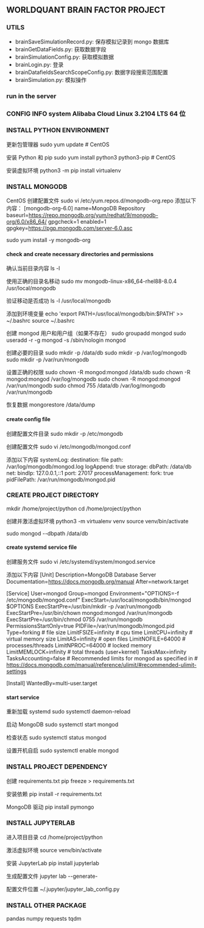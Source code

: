 ## WORLDQUANT BRAIN FACTOR PROJECT

### UTILS

- brainSaveSimulationRecord.py: 保存模拟记录到 mongo 数据库
- brainGetDataFields.py: 获取数据字段
- brainSimulationConfig.py: 获取模拟数据
- brainLogin.py: 登录
- brainDatafieldsSearchScopeConfig.py: 数据字段搜索范围配置
- brainSimulation.py: 模拟操作

### run in the server

### CONFIG INFO system Alibaba Cloud Linux 3.2104 LTS 64 位

### INSTALL PYTHON ENVIRONMENT

更新包管理器
sudo yum update # CentOS

安装 Python 和 pip
sudo yum install python3 python3-pip # CentOS

安装虚拟环境
python3 -m pip install virtualenv

### INSTALL MONGODB

CentOS
创建配置文件
sudo vi /etc/yum.repos.d/mongodb-org.repo
添加以下内容：
[mongodb-org-6.0]
name=MongoDB Repository
baseurl=https://repo.mongodb.org/yum/redhat/9/mongodb-org/6.0/x86_64/
gpgcheck=1
enabled=1
gpgkey=https://pgp.mongodb.com/server-6.0.asc

sudo yum install -y mongodb-org

#### check and create necessary directories and permissions

确认当前目录内容
ls -l

使用正确的目录名移动
sudo mv mongodb-linux-x86_64-rhel88-8.0.4 /usr/local/mongodb

验证移动是否成功
ls -l /usr/local/mongodb

添加到环境变量
echo 'export PATH=/usr/local/mongodb/bin:$PATH' >> ~/.bashrc
source ~/.bashrc

创建 mongod 用户和用户组（如果不存在）
sudo groupadd mongod
sudo useradd -r -g mongod -s /sbin/nologin mongod

创建必要的目录
sudo mkdir -p /data/db
sudo mkdir -p /var/log/mongodb
sudo mkdir -p /var/run/mongodb

设置正确的权限
sudo chown -R mongod:mongod /data/db
sudo chown -R mongod:mongod /var/log/mongodb
sudo chown -R mongod:mongod /var/run/mongodb
sudo chmod 755 /data/db /var/log/mongodb /var/run/mongodb

恢复数据
mongorestore /data/dump

#### create config file

创建配置文件目录
sudo mkdir -p /etc/mongodb

创建配置文件
sudo vi /etc/mongodb/mongod.conf

添加以下内容
systemLog:
destination: file
path: /var/log/mongodb/mongod.log
logAppend: true
storage:
dbPath: /data/db
net:
bindIp: 127.0.0.1,::1
port: 27017
processManagement:
fork: true
pidFilePath: /var/run/mongodb/mongod.pid

### CREATE PROJECT DIRECTORY

mkdir /home/project/python
cd /home/project/python

创建并激活虚拟环境
python3 -m virtualenv venv
source venv/bin/activate

sudo mongod --dbpath /data/db

#### create systemd service file

创建服务文件
sudo vi /etc/systemd/system/mongod.service

添加以下内容
[Unit]
Description=MongoDB Database Server
Documentation=https://docs.mongodb.org/manual
After=network.target

[Service]
User=mongod
Group=mongod
Environment="OPTIONS=-f /etc/mongodb/mongod.conf"
ExecStart=/usr/local/mongodb/bin/mongod $OPTIONS
ExecStartPre=/usr/bin/mkdir -p /var/run/mongodb
ExecStartPre=/usr/bin/chown mongod:mongod /var/run/mongodb
ExecStartPre=/usr/bin/chmod 0755 /var/run/mongodb
PermissionsStartOnly=true
PIDFile=/var/run/mongodb/mongod.pid
Type=forking
\# file size
LimitFSIZE=infinity
\# cpu time
LimitCPU=infinity
\# virtual memory size
LimitAS=infinity
\# open files
LimitNOFILE=64000
\# processes/threads
LimitNPROC=64000
\# locked memory
LimitMEMLOCK=infinity
\# total threads (user+kernel)
TasksMax=infinity
TasksAccounting=false
\# Recommended limits for mongod as specified in
\# https://docs.mongodb.com/manual/reference/ulimit/#recommended-ulimit-settings

[Install]
WantedBy=multi-user.target

#### start service

重新加载 systemd
sudo systemctl daemon-reload

启动 MongoDB
sudo systemctl start mongod

检查状态
sudo systemctl status mongod

设置开机自启
sudo systemctl enable mongod

### INSTALL PROJECT DEPENDENCY

创建 requirements.txt
pip freeze > requirements.txt

安装依赖
pip install -r requirements.txt

MongoDB 驱动
pip install pymongo

### INSTALL JUPYTERLAB

进入项目目录
cd /home/project/python

激活虚拟环境
source venv/bin/activate

安装 JupyterLab
pip install jupyterlab

生成配置文件
jupyter lab --generate-

配置文件位置
~/.jupyter/jupyter_lab_config.py

### INSTALL OTHER PACKAGE

pandas
numpy
requests
tqdm

